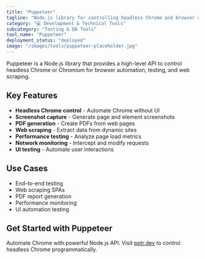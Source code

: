 ```yaml
---
title: "Puppeteer"
tagline: "Node.js library for controlling headless Chrome and browser automation"
category: "💻 Development & Technical Tools"
subcategory: "Testing & QA Tools"
tool_name: "Puppeteer"
deployment_status: "deployed"
image: "/images/tools/puppeteer-placeholder.jpg"
---
```

Puppeteer is a Node.js library that provides a high-level API to control headless Chrome or Chromium for browser automation, testing, and web scraping.

## Key Features

- **Headless Chrome control** - Automate Chrome without UI
- **Screenshot capture** - Generate page and element screenshots
- **PDF generation** - Create PDFs from web pages
- **Web scraping** - Extract data from dynamic sites
- **Performance testing** - Analyze page load metrics
- **Network monitoring** - Intercept and modify requests
- **UI testing** - Automate user interactions

## Use Cases

- End-to-end testing
- Web scraping SPAs
- PDF report generation
- Performance monitoring
- UI automation testing

## Get Started with Puppeteer

Automate Chrome with powerful Node.js API. Visit [pptr.dev](https://pptr.dev) to control headless Chrome programmatically.